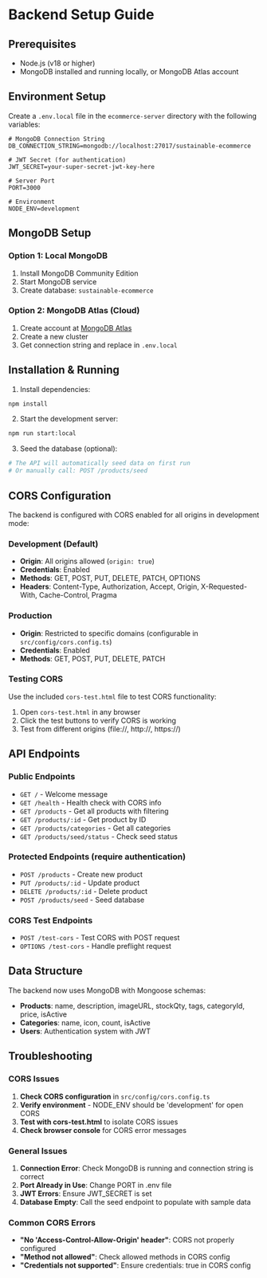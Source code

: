 # Backend Setup Guide

## Prerequisites
- Node.js (v18 or higher)
- MongoDB installed and running locally, or MongoDB Atlas account

## Environment Setup

Create a `.env.local` file in the `ecommerce-server` directory with the following variables:

```env
# MongoDB Connection String
DB_CONNECTION_STRING=mongodb://localhost:27017/sustainable-ecommerce

# JWT Secret (for authentication)
JWT_SECRET=your-super-secret-jwt-key-here

# Server Port
PORT=3000

# Environment
NODE_ENV=development
```

## MongoDB Setup

### Option 1: Local MongoDB
1. Install MongoDB Community Edition
2. Start MongoDB service
3. Create database: `sustainable-ecommerce`

### Option 2: MongoDB Atlas (Cloud)
1. Create account at [MongoDB Atlas](https://www.mongodb.com/atlas)
2. Create a new cluster
3. Get connection string and replace in `.env.local`

## Installation & Running

1. Install dependencies:
```bash
npm install
```

2. Start the development server:
```bash
npm run start:local
```

3. Seed the database (optional):
```bash
# The API will automatically seed data on first run
# Or manually call: POST /products/seed
```

## CORS Configuration

The backend is configured with CORS enabled for all origins in development mode:

### Development (Default)
- **Origin**: All origins allowed (`origin: true`)
- **Credentials**: Enabled
- **Methods**: GET, POST, PUT, DELETE, PATCH, OPTIONS
- **Headers**: Content-Type, Authorization, Accept, Origin, X-Requested-With, Cache-Control, Pragma

### Production
- **Origin**: Restricted to specific domains (configurable in `src/config/cors.config.ts`)
- **Credentials**: Enabled
- **Methods**: GET, POST, PUT, DELETE, PATCH

### Testing CORS
Use the included `cors-test.html` file to test CORS functionality:
1. Open `cors-test.html` in any browser
2. Click the test buttons to verify CORS is working
3. Test from different origins (file://, http://, https://)

## API Endpoints

### Public Endpoints
- `GET /` - Welcome message
- `GET /health` - Health check with CORS info
- `GET /products` - Get all products with filtering
- `GET /products/:id` - Get product by ID
- `GET /products/categories` - Get all categories
- `GET /products/seed/status` - Check seed status

### Protected Endpoints (require authentication)
- `POST /products` - Create new product
- `PUT /products/:id` - Update product
- `DELETE /products/:id` - Delete product
- `POST /products/seed` - Seed database

### CORS Test Endpoints
- `POST /test-cors` - Test CORS with POST request
- `OPTIONS /test-cors` - Handle preflight request

## Data Structure

The backend now uses MongoDB with Mongoose schemas:

- **Products**: name, description, imageURL, stockQty, tags, categoryId, price, isActive
- **Categories**: name, icon, count, isActive
- **Users**: Authentication system with JWT

## Troubleshooting

### CORS Issues
1. **Check CORS configuration** in `src/config/cors.config.ts`
2. **Verify environment** - NODE_ENV should be 'development' for open CORS
3. **Test with cors-test.html** to isolate CORS issues
4. **Check browser console** for CORS error messages

### General Issues
1. **Connection Error**: Check MongoDB is running and connection string is correct
2. **Port Already in Use**: Change PORT in .env file
3. **JWT Errors**: Ensure JWT_SECRET is set
4. **Database Empty**: Call the seed endpoint to populate with sample data

### Common CORS Errors
- **"No 'Access-Control-Allow-Origin' header"**: CORS not properly configured
- **"Method not allowed"**: Check allowed methods in CORS config
- **"Credentials not supported"**: Ensure credentials: true in CORS config
